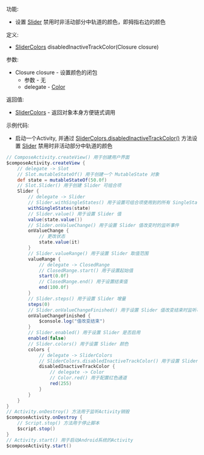 功能:

+ 设置 [Slider](/API/UI/Compose/Widget/Slider/README.md) 禁用时非活动部分中轨道的颜色，即拇指右边的颜色

定义:

+ [SliderColors](/API/UI/Compose/Theme/Color/SliderColors/README.md) disabledInactiveTrackColor(Closure
  closure)

参数:

+ Closure closure - 设置颜色的闭包
    + 参数 - 无
    + delegate - [Color](/API/UI/Compose/Theme/Color/Color/README.md)

返回值:

+ [SliderColors](/API/UI/Compose/Theme/Color/SliderColors/README.md) - 返回对象本身方便链式调用

示例代码:

+ 启动一个Activity,
  并通过 [SliderColors.disabledInactiveTrackColor()](/API/UI/Compose/Theme/Color/SliderColors/README.md?id=disabledInactiveTrackColor)
  方法设置 [Slider](/API/UI/Compose/Widget/Slider/README.md) 禁用时非活动部分中轨道的颜色

```groovy
// ComposeActivity.createView() 用于创建用户界面
$composeActivity.createView {
    // delegate -> Slot
    // Slot.mutableStateOf() 用于创建一个 MutableState 对象
    def state = mutableStateOf(50.0f)
    // Slot.Slider() 用于创建 Slider 可组合项
    Slider {
        // delegate -> Slider
        // Slider.withSingleStates() 用于设置可组合项使用到的所有 SingleState
        withSingleStates(state)
        // Slider.value() 用于设置 Slider 值
        value(state.value())
        // Slider.onValueChange() 用于设置 Slider 值改变时的监听事件
        onValueChange {
            // 更改状态
            state.value(it)
        }
        // Slider.valueRange() 用于设置 Slider 取值范围
        valueRange {
            // delegate -> ClosedRange
            // ClosedRange.start() 用于设置起始值
            start(0.0f)
            // ClosedRange.end() 用于设置结束值
            end(100.0f)
        }
        // Slider.steps() 用于设置 Slider 增量
        steps(0)
        // Slider.onValueChangeFinished() 用于设置 Slider 值改变结束时监听事件
        onValueChangeFinished {
            $console.log("值改变结束")
        }
        // Slider.enabled() 用于设置 Slider 是否启用
        enabled(false)
        // Slider.colors() 用于设置 Slider 颜色
        colors {
            // delegate -> SliderColors
            // SliderColors.disabledInactiveTrackColor() 用于设置 Slider 禁用时非活动部分中轨道的颜色
            disabledInactiveTrackColor {
                // delegate -> Color
                // Color.red() 用于配置红色通道
                red(255)
            }
        }
    }
}
// Activity.onDestroy() 方法用于监听Activity销毁
$composeActivity.onDestroy {
    // Script.stop() 方法用于停止脚本
    $script.stop()
}
// Activity.start() 用于启动Android系统的Activity
$composeActivity.start()
```